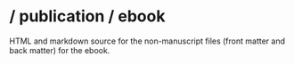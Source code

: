 # / publication / ebook

HTML and markdown source for the non-manuscript files (front matter and back matter) for the ebook.
